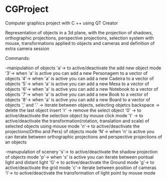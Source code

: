 # CGProject
Computer graphics project with C ++ using QT Creator

Representation of objects in a 3d plane, with the projection of shadows, orthographic projections, perspective projections,
selection system with mouse, transformations applied to objects and cameras and definition of extra camera session


Commands:

-manipulation of objects 
'a'-> to active/deactivate the add new object mode
'3'-> when 'a' is active you can add a new Personagem to a vector of objects
'4'-> when 'a' is active you can add a new Cadeira to a vector of objects
'5'-> when 'a' is active you can add a new Mesa to a vector of objects
'6'-> when 'a' is active you can add a new Notebook to a vector of objects
'7'-> when 'a' is active you can add a new Book to a vector of objects
'8'-> when 'a' is active you can add a new Board to a vector of objects
',' and '.' -> iterate between objects, selecting objetcs
backspace -> delete the last object insert
'r' -> remove the select object
'0' -> to active/deactivate the selection object by mouse click mode
't' -> to active/deactivate the transformation(rotation, translation and scale) of selected objects using mouse mode
'n'-> to active/deactivate the projections(Ortho and Pers) of objects mode
'N'-> when 'n' is active you can iterate between orthographic projections and perspective projections of an objects

-manupulation of scenery
's'-> to active/deactivate the shadow projection of objects mode
'p'-> when 's' is active you can iterate between pontual light and distant light 
'G'-> to active/deactivate the Ground mode
'g'-> to active/deactivate the grid mode
'c'-> iterate between position of cameras
'l'-> to active/deactivate the transformation of light point by mouse mode


